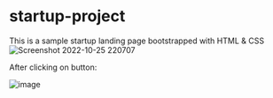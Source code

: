 # startup-project
This is a sample startup landing page bootstrapped with HTML & CSS 
![Screenshot 2022-10-25 220707](https://user-images.githubusercontent.com/108816279/197832441-fa53c999-ca1b-4183-98fa-a658de8be462.png)

After clicking on button:


![image](https://user-images.githubusercontent.com/108816279/197832826-0109b185-b8d9-4ce6-b59c-8e56072db2da.png)
